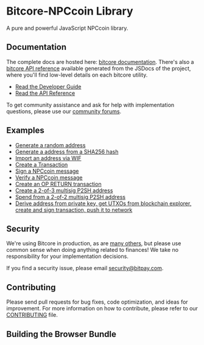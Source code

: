 Bitcore-NPCcoin Library
=======

A pure and powerful JavaScript NPCcoin library.

## Documentation

The complete docs are hosted here: [bitcore documentation](http://bitcore.io/guide/). There's also a [bitcore API reference](http://bitcore.io/api/) available generated from the JSDocs of the project, where you'll find low-level details on each bitcore utility.

- [Read the Developer Guide](http://bitcore.io/guide/)
- [Read the API Reference](http://bitcore.io/api/)

To get community assistance and ask for help with implementation questions, please use our [community forums](https://forum.bitcore.io/).

## Examples

* [Generate a random address](https://github.com/npccoin/bitcore-lib-npccoin/blob/master/docs/examples.md#generate-a-random-address)
* [Generate a address from a SHA256 hash](https://github.com/npccoin/bitcore-lib-npccoin/blob/master/docs/examples.md#generate-a-address-from-a-sha256-hash)
* [Import an address via WIF](https://github.com/npccoin/bitcore-lib-npccoin/blob/master/docs/examples.md#import-an-address-via-wif)
* [Create a Transaction](https://github.com/npccoin/bitcore-lib-npccoin/blob/master/docs/examples.md#create-a-transaction)
* [Sign a NPCcoin message](https://github.com/npccoin/bitcore-lib-npccoin/blob/master/docs/examples.md#sign-a-bitcoin-message)
* [Verify a NPCcoin message](https://github.com/npccoin/bitcore-lib-npccoin/blob/master/docs/examples.md#verify-a-bitcoin-message)
* [Create an OP RETURN transaction](https://github.com/npccoin/bitcore-lib-npccoin/blob/master/docs/examples.md#create-an-op-return-transaction)
* [Create a 2-of-3 multisig P2SH address](https://github.com/npccoin/bitcore-lib-npccoin/blob/master/docs/examples.md#create-a-2-of-3-multisig-p2sh-address)
* [Spend from a 2-of-2 multisig P2SH address](https://github.com/npccoin/bitcore-lib-npccoin/blob/master/docs/examples.md#spend-from-a-2-of-2-multisig-p2sh-address)
* [Derive address from private key, get UTXOs from blockchain explorer, create and sign transaction, push it to network](https://github.com/npccoin/bitcore-lib-npccoin/blob/master/docs/examples.md#full-cycle-transaction)

## Security

We're using Bitcore in production, as are [many others](http://bitcore.io#projects), but please use common sense when doing anything related to finances! We take no responsibility for your implementation decisions.

If you find a security issue, please email security@bitpay.com.

## Contributing

Please send pull requests for bug fixes, code optimization, and ideas for improvement. For more information on how to contribute, please refer to our [CONTRIBUTING](https://github.com/npccoin/bitcore-lib-npccoin/blob/master/CONTRIBUTING.md) file.

## Building the Browser Bundle


